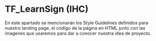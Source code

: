 # TF_LearnSign (IHC)
En este apartado se mencionarán los Style Guidelines definidos para nuestro landing page, el código de la página en HTML
junto con las imagenes que usaremos para dar a conocer nuestra idea de proyecto.
